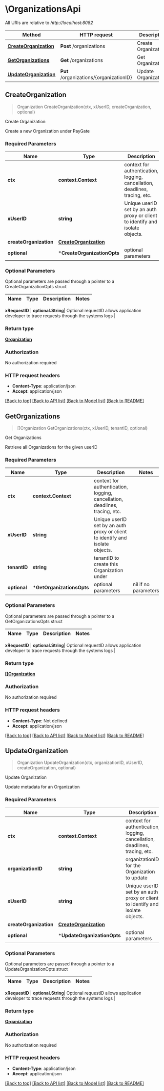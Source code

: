 # \OrganizationsApi

All URIs are relative to *http://localhost:8082*

Method | HTTP request | Description
------------- | ------------- | -------------
[**CreateOrganization**](OrganizationsApi.md#CreateOrganization) | **Post** /organizations | Create Organization
[**GetOrganizations**](OrganizationsApi.md#GetOrganizations) | **Get** /organizations | Get Organizations
[**UpdateOrganization**](OrganizationsApi.md#UpdateOrganization) | **Put** /organizations/{organizationID} | Update Organization



## CreateOrganization

> Organization CreateOrganization(ctx, xUserID, createOrganization, optional)

Create Organization

Create a new Organization under PayGate

### Required Parameters


Name | Type | Description  | Notes
------------- | ------------- | ------------- | -------------
**ctx** | **context.Context** | context for authentication, logging, cancellation, deadlines, tracing, etc.
**xUserID** | **string**| Unique userID set by an auth proxy or client to identify and isolate objects. | 
**createOrganization** | [**CreateOrganization**](CreateOrganization.md)|  | 
 **optional** | ***CreateOrganizationOpts** | optional parameters | nil if no parameters

### Optional Parameters

Optional parameters are passed through a pointer to a CreateOrganizationOpts struct


Name | Type | Description  | Notes
------------- | ------------- | ------------- | -------------


 **xRequestID** | **optional.String**| Optional requestID allows application developer to trace requests through the systems logs | 

### Return type

[**Organization**](Organization.md)

### Authorization

No authorization required

### HTTP request headers

- **Content-Type**: application/json
- **Accept**: application/json

[[Back to top]](#) [[Back to API list]](../README.md#documentation-for-api-endpoints)
[[Back to Model list]](../README.md#documentation-for-models)
[[Back to README]](../README.md)


## GetOrganizations

> []Organization GetOrganizations(ctx, xUserID, tenantID, optional)

Get Organizations

Retrieve all Organizations for the given userID

### Required Parameters


Name | Type | Description  | Notes
------------- | ------------- | ------------- | -------------
**ctx** | **context.Context** | context for authentication, logging, cancellation, deadlines, tracing, etc.
**xUserID** | **string**| Unique userID set by an auth proxy or client to identify and isolate objects. | 
**tenantID** | **string**| tenantID to create this Organization under | 
 **optional** | ***GetOrganizationsOpts** | optional parameters | nil if no parameters

### Optional Parameters

Optional parameters are passed through a pointer to a GetOrganizationsOpts struct


Name | Type | Description  | Notes
------------- | ------------- | ------------- | -------------


 **xRequestID** | **optional.String**| Optional requestID allows application developer to trace requests through the systems logs | 

### Return type

[**[]Organization**](Organization.md)

### Authorization

No authorization required

### HTTP request headers

- **Content-Type**: Not defined
- **Accept**: application/json

[[Back to top]](#) [[Back to API list]](../README.md#documentation-for-api-endpoints)
[[Back to Model list]](../README.md#documentation-for-models)
[[Back to README]](../README.md)


## UpdateOrganization

> Organization UpdateOrganization(ctx, organizationID, xUserID, createOrganization, optional)

Update Organization

Update metadata for an Organization

### Required Parameters


Name | Type | Description  | Notes
------------- | ------------- | ------------- | -------------
**ctx** | **context.Context** | context for authentication, logging, cancellation, deadlines, tracing, etc.
**organizationID** | **string**| organizationID for the Organization to update | 
**xUserID** | **string**| Unique userID set by an auth proxy or client to identify and isolate objects. | 
**createOrganization** | [**CreateOrganization**](CreateOrganization.md)|  | 
 **optional** | ***UpdateOrganizationOpts** | optional parameters | nil if no parameters

### Optional Parameters

Optional parameters are passed through a pointer to a UpdateOrganizationOpts struct


Name | Type | Description  | Notes
------------- | ------------- | ------------- | -------------



 **xRequestID** | **optional.String**| Optional requestID allows application developer to trace requests through the systems logs | 

### Return type

[**Organization**](Organization.md)

### Authorization

No authorization required

### HTTP request headers

- **Content-Type**: application/json
- **Accept**: application/json

[[Back to top]](#) [[Back to API list]](../README.md#documentation-for-api-endpoints)
[[Back to Model list]](../README.md#documentation-for-models)
[[Back to README]](../README.md)


